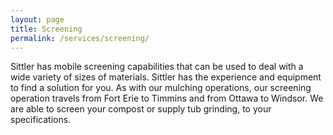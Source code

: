 ```yaml
---
layout: page
title: Screening
permalink: /services/screening/
---
```


Sittler has mobile screening capabilities that can be used to deal with a wide variety of sizes of materials. Sittler has the experience and equipment to find a solution for you. As with our mulching operations, our screening operation travels from Fort Erie to Timmins and from Ottawa to Windsor. We are able to screen your compost or supply tub grinding, to your specifications.